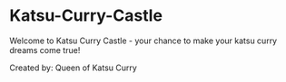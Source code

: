 # Katsu-Curry-Castle

Welcome to Katsu Curry Castle - your chance to make your katsu curry dreams come true!

Created by: Queen of Katsu Curry